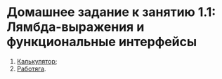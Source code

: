 # Домашнее задание к занятию 1.1: Лямбда-выражения и функциональные интерфейсы

1. [Калькулятор](./task1/README.md);	
2. [Работяга](./task2/README.md).
